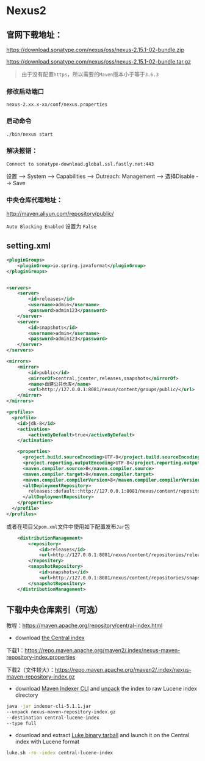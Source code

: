 # Nexus2



## 官网下载地址：

https://download.sonatype.com/nexus/oss/nexus-2.15.1-02-bundle.zip

https://download.sonatype.com/nexus/oss/nexus-2.15.1-02-bundle.tar.gz



> 由于没有配置`https`，所以需要的`Maven`版本小于等于`3.6.3`



### 修改启动端口

`nexus-2.xx.x-xx/conf/nexus.properties`



### 启动命令

``` bash
./bin/nexus start
```



### 解决报错：

`Connect to sonatype-download.global.ssl.fastly.net:443`



设置 --> System --> Capabilities --> Outreach: Management --> 选择Disable --> Save





### 中央仓库代理地址：

http://maven.aliyun.com/repository/public/

`Auto Blocking Enabled` 设置为 `False`





## setting.xml



``` xml
<pluginGroups>
    <pluginGroup>io.spring.javaformat</pluginGroup>
</pluginGroups>


<servers>
    <server>
        <id>releases</id>
        <username>admin</username>
        <password>admin123</password>
    </server>
    <server>
        <id>snapshots</id>
        <username>admin</username>
        <password>admin123</password>
    </server>
</servers>

<mirrors>
    <mirror>
        <id>public</id>
        <mirrorOf>central,jcenter,releases,snapshots</mirrorOf>
        <name>自建公共仓库</name>
        <url>http://127.0.0.1:8081/nexus/content/groups/public/</url>
    </mirror>
</mirrors>

<profiles>
  <profile>
    <id>jdk-8</id>
    <activation>
        <activeByDefault>true</activeByDefault>
    </activation>

    <properties>
      <project.build.sourceEncoding>UTF-8</project.build.sourceEncoding>
      <project.reporting.outputEncoding>UTF-8</project.reporting.outputEncoding>
      <maven.compiler.source>8</maven.compiler.source>
      <maven.compiler.target>8</maven.compiler.target>
      <maven.compiler.compilerVersion>8</maven.compiler.compilerVersion>
      <altDeploymentRepository>
        releases::default::http://127.0.0.1:8081/nexus/content/repositories/releases/
      </altDeploymentRepository>
    </properties>
  </profile>
</profiles>
```



或者在项目父`pom.xml`文件中使用如下配置发布`Jar`包

``` xml
	<distributionManagement>
		<repository>
			<id>releases</id>
			<url>http://127.0.0.1:8081/nexus/content/repositories/releases</url>
		</repository>
		<snapshotRepository>
			<id>snapshots</id>
			<url>http://127.0.0.1:8081/nexus/content/repositories/snapshots</url>
		</snapshotRepository>
	</distributionManagement>
```



## 下载中央仓库索引（可选）

教程：https://maven.apache.org/repository/central-index.html

- download [the Central index](https://repo.maven.apache.org/maven2/.index/)

下载1：https://repo.maven.apache.org/maven2/.index/nexus-maven-repository-index.properties

下载2（文件较大）：https://repo.maven.apache.org/maven2/.index/nexus-maven-repository-index.gz



- download [Maven Indexer CLI](https://repo.maven.apache.org/maven2/org/apache/maven/indexer/indexer-cli/5.1.1/indexer-cli-5.1.1.jar) and [unpack](https://maven.apache.org/maven-indexer-archives/maven-indexer-LATEST/indexer-cli/) the index to raw Lucene index directory

``` bash
java -jar indexer-cli-5.1.1.jar 
--unpack nexus-maven-repository-index.gz 
--destination central-lucene-index 
--type full
```



- download and extract [Luke binary tarball](https://github.com/DmitryKey/luke/releases/download/luke-4.10.4/luke-with-deps.tar.gz) and launch it on the Central index with Lucene format

``` bash
luke.sh -ro -index central-lucene-index
```

